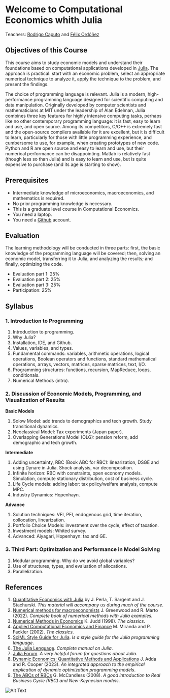 # Welcome to Computational Economics whith Julia

Teachers: [Rodrigo Caputo](https://sites.google.com/a/fen.uchile.cl/rodrigo-caputo/) and [Félix Ordóñez](https://felixordonez.github.io/)


## Objectives of this Course 
This course aims to study economic models and understand their foundations based on computational applications developed in [Julia]( https://julialang.org/). The approach is practical: start with an economic problem, select an appropriate numerical technique to analyze it, apply the technique to the problem, and present the findings.

The choice of programming language is relevant. Julia is a modern, high-performance programming language designed for scientific computing and data manipulation. Originally developed by computer scientists and mathematicians at MIT under the leadership of Alan Edelman, Julia combines three key features for highly intensive computing tasks, perhaps like no other contemporary programming language: it is fast, easy to learn and use, and open source. Among its competitors, C/C++ is extremely fast and the open-source compilers available for it are excellent, but it is difficult to learn, particularly for those with little programming experience, and cumbersome to use, for example, when creating prototypes of new code. Python and R are open source and easy to learn and use, but their numerical performance can be disappointing. Matlab is relatively fast (though less so than Julia) and is easy to learn and use, but is quite expensive to purchase (and its age is starting to show).

## Prerequisites 
- Intermediate knowledge of microeconomics, macroeconomics, and mathematics is required. 
- No prior programming knowledge is necessary. 
- This is a graduate level course in Computational Economics.
- You need a laptop. 
- You need a [Github](https://github.com/) account. 

## Evaluation
The learning methodology will be conducted in three parts: first, the basic knowledge of the programming language will be covered; then, solving an economic model, transferring it to Julia, and analyzing the results; and finally, optimizing the code.

- Evaluation part 1: 25%
- Evaluation part 2: 25%
- Evaluation part 3: 25%
- Participation: 25%

## Syllabus
### 1. Introduction to Programming
1. Introduction to programming.
2. Why Julia?
3. Installation, IDE, and Github.
4. Values, variables, and types.
5. Fundamental commands: variables, arithmetic operations, logical operations, Boolean operators and functions, standard mathematical operations, arrays, vectors, matrices, sparse matrices, text, I/O.
6. Programming structures: functions, recursion, MapReduce, loops, conditionals.
7. Numerical Methods (intro).

### 2. Discussion of Economic Models, Programming, and Visualization of Results
**Basic Models**
1. Solow Model: add trends to demographics and tech growth. Study transitional dynamics.
2. Neoclassical Model: Tax experiments (Japan paper).
3. Overlapping Generations Model (OLG): pension reform, add demographic and tech growth.

**Intermediate**
1. Adding uncertainty, RBC (Book ABC for RBC): linearization, DSGE and using Dynare in Julia. Shock analysis, var decomposition.
2. Infinite horizon: RBC with constraints, open economy models. Simulation, compute stationary distribution, cost of business cycle.
3. Life Cycle models: adding labor: tax policy/welfare analysis, compute MPC.
4. Industry Dynamics: Hopenhayn.

**Advance**
1. Solution techniques: VFI, PFI, endogenous grid, time iteration, collocation, linearization.
2. Portfolio Choice Models: investment over the cycle, effect of taxation.
3. Investment models: Whited survey.
4. Advanced: Aiyagari, Hopenhayn: tax and GE.

### 3. Third Part: Optimization and Performance in Model Solving
1. Modular programming. Why do we avoid global variables?
2. Use of structures, types, and evaluation of allocations.
3. Parallelization.



## References

1. [Quantitative Economics with Julia](https://julia.quantecon.org/intro.html) by J. Perla, T. Sargent and J. Stachurski. *This material will accompany us during much of the course*. 
2. [Numerical methods for macroeconomists](https://www.jeremygreenwood.net/Book/NM4M.pdf) J. Greenwood and R. Marto (2022). *Complete book of numerical methods with Julia examples.*
3. [Numerical Methods in Economics](https://mitpress.mit.edu/9780262547741/numerical-methods-in-economics/)  K. Judd (1998). *The classics*.
4. [Applied Computational Economics and Finance](https://mitpress.mit.edu/9780262633093/applied-computational-economics-and-finance/) M. Miranda and P. Fackler (2002). *The classics*.
5. [SciML Style Guide for Julia](https://github.com/SciML/SciMLStyle). *Is a style guide for the Julia programming language*.
6. [The Julia Lenguage](http://web.mit.edu/julia_v0.6.2/julia/share/doc/julia/html/en/manual/introduction.html). *Complete manual on Julia*.
7. [Julia Forum](https://discourse.julialang.org/). *A very helpful forum for questions about Julia.*
8. [Dynamic Economics: Quantitative Methods and Applications](https://mitpress.mit.edu/9780262547888/dynamic-economics/) J. Adda and R. Cooper (2023). *An integrated approach to the empirical application of dynamic optimization programming models*.
9. [The ABCs of RBCs](https://www.hup.harvard.edu/books/9780674028142) G. McCandless (2008). *A good introduction to Real Business Cycle (RBC) and New-Keynesian models*.


![Alt Text](https://julialang.org/assets/infra/waves.gif)

```{tableofcontents}
```